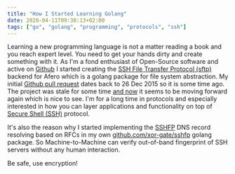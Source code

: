 ```yaml
---
title: "How I Started Learning Golang"
date: 2020-04-11T09:38:13+02:00
tags: ["go", "golang", "programming", "protocols", "ssh"]
---
```


Learning a new programming language is not a matter reading a book and you reach expert level. You need to get your hands dirty and
create something with it. As I'm a fond enthusiast of Open-Source software and active on [Github](https://github.com) I
started creating the [SSH File Transfer Protocol (sftp)](https://en.wikipedia.org/wiki/SSH_File_Transfer_Protocol) backend for Afero which is a golang package for file system
abstraction. My initial [Github pull request](https://github.com/spf13/afero/pull/48) dates back to 26 Dec 2015 so it is
some time ago. The project was stale for some time [and
now](https://github.com/spf13/afero/pull/157#ref-issue-126007661) it seems to be moving forward again which is nice to
see. I'm for a long time in protocols and especially interested in how you can layer applications and functionality on
top of [Secure Shell (SSH)](https://en.wikipedia.org/wiki/Secure_Shell) protocol.

It's also the reason why I started implementing the [SSHFP]() DNS record resolving based on RFCs in my own
[github.com/xor-gate/sshfp](https://github.com/xor-gate/sshfp) golang package. So Machine-to-Machine can verify out-of-band fingerprint of SSH servers
without any human interaction.

Be safe, use encryption!
